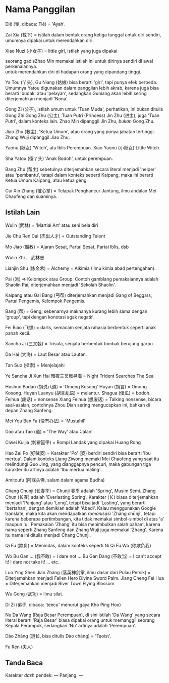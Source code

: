 # Nama Panggilan

Diē (爹, dibaca: Tiē) = 'Ayah'.

Zai Xia (载下) = istilah dalam bentuk orang ketiga tunggal untuk diri sendiri,
umumnya dipakai untuk merendahkan diri. 

Xiao Nuzi (小女子) = little girl, istilah yang juga dipakai <div class="w3-tooltip w3-text-blue">seorang gadis<span class="w3-text">Zhao Min memakai istilah ini untuk dirinya sendiri
di awal perkenalannya.</span></div> untuk merendahkan diri di hadapan orang yang dipandang tinggi.

Ya Tou (丫头), Gu Niang (姑娘) bisa berarti 'girl', tapi punya efek berbeda.
Umumnya Yatou digunakan dalam panggilan lebih akrab, karena juga bisa berarti 'budak' atau
'pelayan', sedangkan Guniang akan lebih sering diterjemahkan menjadi 'Nona'.

Gong Zi (公子), istilah umum untuk 'Tuan Muda', perhatikan, ini bukan ditulis Gong Zhi
Gong Zhu (公主), Tuan Putri (Princess)
Jin Zhu (进主), juga 'Tuan Putri', dalam konteks lain. Zhao Min dipanggil Jin Zhu, _bukan_ Gong Zhu.

Jiao Zhu (教主), 'Ketua Umum', atau orang yang punya jabatan tertinggi. Zhang Wuji dipanggil Jiao Zhu.

Yaonu (妖女) 'Witch', atu Iblis Perempuan.
Xiao Yaonu (小妖女) Little Witch

Sha Yatou (傻丫头) 'Anak Bodoh', untuk perempuan.

Bang Zhu (帮主) sebetulnya diterjemahkan secara literal menjadi 'helper' atau 'pembantu', tetapi
dalam konteks seperti Kaipang, maka ini berarti Ketua Umum Kaipang, atau ketua geng.

Cui Xin Zhang (摧心掌) = Telapak Penghancur Jantung, ilmu andalan Mei Chaofeng dan suaminya.

## Istilah Lain

Wulin (武林) = 'Martial Art' atau seni bela diri

Jie Chu Ren Cai (杰出人才) = Outstanding Talent

Mo Jiao (魔教) = Ajaran Sesat, Partai Sesat, Partai Iblis, dsb

Wulin Zhi ... 武林志

Lianjin Shu (炼金术) = Alchemy = Alkimia (Ilmu kimia abad pertengahan).

Pai (派) => Kelompok atau Group. Contoh gamblang pemakaiannya adalah Shaolin Pai, diterjemahkan
menjadi 'Sekolah Shaolin'.

Kaipang atau Gai Bang (丐帮) diterjemahkan menjadi Gang of Beggars, Partai Pengemis, Kelompok Pengemis.

Bang (帮) = Geng, sebenarnya maknanya kurang lebih sama dengan 'group', tapi dengan konotasi
agak negatif.

Fei Biao (飞镖) = darts, semacam senjata rahasia berbentuk seperti anak panah kecil.

Sancha Ji (三叉戟) = Trisula, senjata berbentuk tombak berujung garpu

Da Hai (大海) = Laut Besar atau Lautan.

Tan Suo (探索) = Menjelajahi

Ye Sancha Ji Xun Hai 暗夜三叉戟寻海 = Night Trident Searches The Sea

Hushuo Badao (胡说八道) = 'Omong Kosong'
Huyan (胡言) = Omong Kosong.
Huyan Luanyu (胡言乱语) = melantur.
Shagua (傻瓜) = bodoh.
Feihua (废话) = nonsense
Xiang Feihua (想废话) = Talking nonsense, bicara asal-asalan, contohnya Zhou Dian sering mengucapkan ini,
bahkan di depan Zhang Sanfeng.

Mei You Ban Fa (没有办法) = 'Mustahil'

Dao atau Tao (道) = 'The Way' atau 'Jalan'

Ciwei Kuijia (刺猬盔甲) = Rompi Landak yang dipakai Huang Rong

Hao Zei Po (好贼婆) = Karakter 'Po' (婆) berdiri sendiri bisa berarti 'Ibu mertua'. Dalam konteks
Liang Ziwong memaki Mei Chaofeng yang saat itu melindungi Guo Jing, yang dianggapnya pencuri,
maka gabungan tiga karakter itu artinya adalah 'Ibu mertua maling'.

Amitoufu (阿眯头佛, salam dalam agama Budha)

Chang Chunji (长春季) = Chunji 春季 adalah 'Spring', Musim Semi. Zhang Chun (长春) adalah 'Everlasting Spring'.
Karakter (长) biasa diterjemahkan menjadi 'Panjang' atau 'Long', tetapi bisa jadi 'Lasting', yang berarti
'bertahan', dengan demikian adalah 'Abadi'.
Kalau menggunakan Google translate, maka kita akan mendapatkan _romanisasi_ 'Zhǎng chūnjì', tetapi karena
beberapa pertimbangan, kita tidak memakai simbol-simbol di atas 'a' maupun 'u'. Pemakaian 'Zhang'
itu bisa menimbulkan salah paham, karena nama seperti Zhang Sanfeng dan Zhang Wuji juga memakai 'Zhang'.
Karena itu nama ini ditulis menjadi Chang Chunji.

Qi Fu (欺负) = Menindas, dalam konteks seperti Ni Qi Fu Wo (你欺负我)

Wo Bu Gan ... (我不敢) = I dare not ...
Bu Gan Dang (不敢当) = I can't accept it! I dare not take it! ... etc.

Luo Ying Shen Jian Zhang (落英神剑掌, ilmu dasar dari Pulau Persik) = Diterjemahkan menjadi Fallen Hero Divine Sword Palm.
Jiang Cheng Fei Hua = Diterjemahkan menjadi River Town Flying Blossom

Wu Gong (武功) = Ilmu silat.

Di Zi (弟子, dibaca: 'teecu' menurut gaya Kho Ping Hoo)

Nu Da Wang (Raja Besar Perempuan), di sini istilah 'Da Wang' yang secara literal berarti 'Raja Besar' biasa dipakai orang
untuk memanggil seorang Kepala Perampok, sedangkan 'Nu' artinya adalah 'Perempuan'. 

Dào Zhǎng (道长, bisa ditulis Dào cháng) = 'Taoist'.

Fu Ren (夫人)

## Tanda Baca

Karakter _dash_ pendek: —
                Panjang: —

